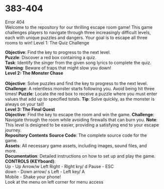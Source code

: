 # 383-404 </br>
Error 404</br>
Welcome to the repository for our thrilling escape room game! This game challenges players to navigate through three increasingly difficult levels, each with unique puzzles and dangers. Your goal is to escape all three rooms to win!
Level 1: The Quiz Challenge

**Objective**: Find the key to progress to the next level. <br>
****Puzzle****: Discover a red box containing a quiz. <br>
**Task**: Identify the singer from the given song lyrics to complete the quiz. <br>
**Warning**: Beware of traps that might slow you down!<br>
**Level 2: The Monster Chase** <br>
<br>
**Objective**: Solve puzzles and find the key to progress to the next level.
**Challenge**: A relentless monster starts following you. Avoid being hit three times!
**Puzzle**: Locate the red box to receive a puzzle where you must enter values that add up to specified totals.
**Tip**: Solve quickly, as the monster is always on your tail! <br>
**Level 3: The Final Quest** <br>
**Objective**: Find the key to escape the room and win the game.
**Challenge**: Navigate through the room while avoiding firewalls that can burn you.
**Note**: This level is designed to be easier, providing a satisfying end to your escape journey. <br>
**Repository Contents**
**Source Code**: The complete source code for the game. <br>
**Assets**: All necessary game assets, including images, sound files, and more. <br>
**Documentation**: Detailed instructions on how to set up and play the game. <br>
**CONTROLS (KEYboard)**: <br>
Up - Up Arrow/w Left Right - Right kry/ d Pause - ESC <br>
down - Down arrow/ s Left - Left key/ A <br>
Mobile - Shake your phone! <br>
Look at the menu on left corner for menu access
